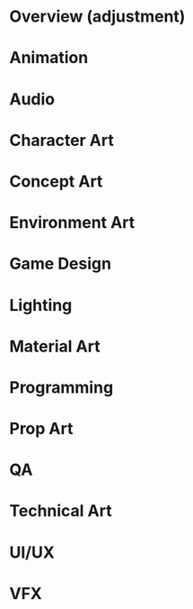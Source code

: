 # Overview (adjustment)

# Animation

# Audio

# Character Art

# Concept Art

# Environment Art

# Game Design

# Lighting

# Material Art

# Programming

# Prop Art

# QA

# Technical Art

# UI/UX

# VFX